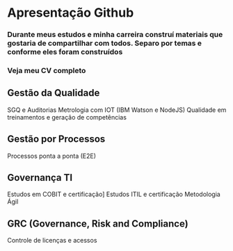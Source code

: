 
# **Apresentação Github**

### Durante meus estudos e minha carreira construí materiais que gostaria de compartilhar com todos. Separo por temas e conforme eles foram construídos

### Veja meu CV completo

## **Gestão da Qualidade**
SGQ e Auditorias
Metrologia com IOT (IBM Watson e NodeJS)
Qualidade em treinamentos e geração de competências

## **Gestão por Processos**
Processos ponta a ponta (E2E)

## **Governança TI**
Estudos em COBIT e certificação]
Estudos ITIL e certificação
Metodologia Ágil

## **GRC (Governance, Risk and Compliance)**
Controle de licenças e acessos


